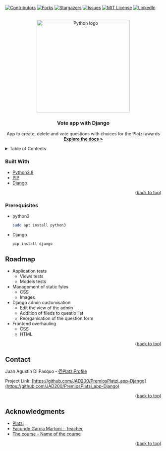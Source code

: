 <div id="top">

  [![Contributors][contributors-shield]][contributors-url]
  [![Forks][forks-shield]][forks-url]
  [![Stargazers][stars-shield]][stars-url]
  [![Issues][issues-shield]][issues-url]
  [![MIT License][license-shield]][license-url]
  [![LinkedIn][linkedin-shield]][linkedin-url]

</div>

<!-- PROJECT LOGO -->
<br />
<div align="center">
  <a href="https://github.com/JAD200/PremiosPlatzi_app-Django" target="blank" referrerpolicy="no-referrer">
    <img src="https://i.imgur.com/fDkhooA.png" alt="Python logo" width="300" >
  </a>

<h3 align="center">Vote app with Django</h3>

  <p align="center">
    App to create, delete and vote questions with choices for the Platzi awards
    <br />
    <a href="https://github.com/JAD200/PremiosPlatzi_app-Django" target="blank" referrerpolicy="no-referrer"><strong>Explore the docs »</strong></a>
</div>



<!-- TABLE OF CONTENTS -->
<details>
  <summary>Table of Contents</summary>
  <ol>
    <li><a href="#built-with">Built With</a></li>
    <li><a href="#prerequisites">Prerequisites</a></li>
    <li><a href="#roadmap">Roadmap</a></li>
    <li><a href="#contact">Contact</a></li>
    <li><a href="#acknowledgments">Acknowledgments</a></li>
  </ol>
</details>


### Built With

* [Python3.8](https://www.python.org/downloads/release/python-3813/)
* [PIP](https://pypi.org/)
* [Django](https://bit.ly/3rpzHGC)

<p align="right">(<a href="#top">back to top</a>)</p>



### Prerequisites

* python3
  ```sh
  sudo apt install python3
  ```
* Django
  ```sh
  pip install django
  ```

<!-- ROADMAP -->
## Roadmap

- Application tests
	- Views tests
	- Models tests
- Management of static fyles
	- CSS
	- Images
- Django admin customisation
	- Edit the view of the admin
	- Addition of fileds to questio list
	- Reorganisation of the question form
-  Frontend overhauling
	- CSS
	- HTML



<p align="right">(<a href="#top">back to top</a>)</p>


<!-- CONTACT -->
## Contact

Juan Agustin Di Pasquo - [@PlatziProfile](https://platzi.com/p/Juan_Di_Pasquo/)

Project Link: [https://github.com/JAD200/PremiosPlatzi_app-Django](https://github.com/JAD200/PremiosPlatzi_app-Django)

<p align="right">(<a href="#top">back to top</a>)</p>



<!-- ACKNOWLEDGMENTS -->
## Acknowledgments

* [Platzi](https://platzi.com/)
* [Facundo García Martoni - Teacher](https://bit.ly/3fE71XZ)
* [The course - Name of the course](https://platzi.com/)

<p align="right">(<a href="#top">back to top</a>)</p>



<!-- MARKDOWN LINKS & IMAGES -->
<!-- https://www.markdownguide.org/basic-syntax/#reference-style-links -->
[contributors-shield]: https://img.shields.io/github/contributors/JAD200/PremiosPlatzi_app-Django.svg?style=flat-square
[contributors-url]: https://github.com/JAD200/PremiosPlatzi_app-Django/graphs/contributors
[forks-shield]: https://img.shields.io/github/forks/JAD200/PremiosPlatzi_app-Django.svg?style=flat-square
[forks-url]: https://github.com/JAD200/PremiosPlatzi_app-Django/network/members
[stars-shield]: https://img.shields.io/github/stars/JAD200/PremiosPlatzi_app-Django.svg?style=flat-square
[stars-url]: https://github.com/JAD200/PremiosPlatzi_app-Django/stargazers
[issues-shield]: https://img.shields.io/github/issues/JAD200/PremiosPlatzi_app-Django.svg?style=flat-square
[issues-url]: https://github.com/JAD200/PremiosPlatzi_app-Django/issues
[license-shield]: https://img.shields.io/github/license/JAD200/PremiosPlatzi_app-Django.svg?style=flat-square
[license-url]: https://github.com/JAD200/PremiosPlatzi_app-Django/blob/master/LICENSE.txt
<!-- LinkedIn -->
[linkedin-shield]: https://img.shields.io/badge/-LinkedIn-black.svg?style=for-the-badge&logo=linkedin&colorB=blue
[linkedin-url]: https://linkedin.com/in/juan-agustin-di-pasquo-jad
